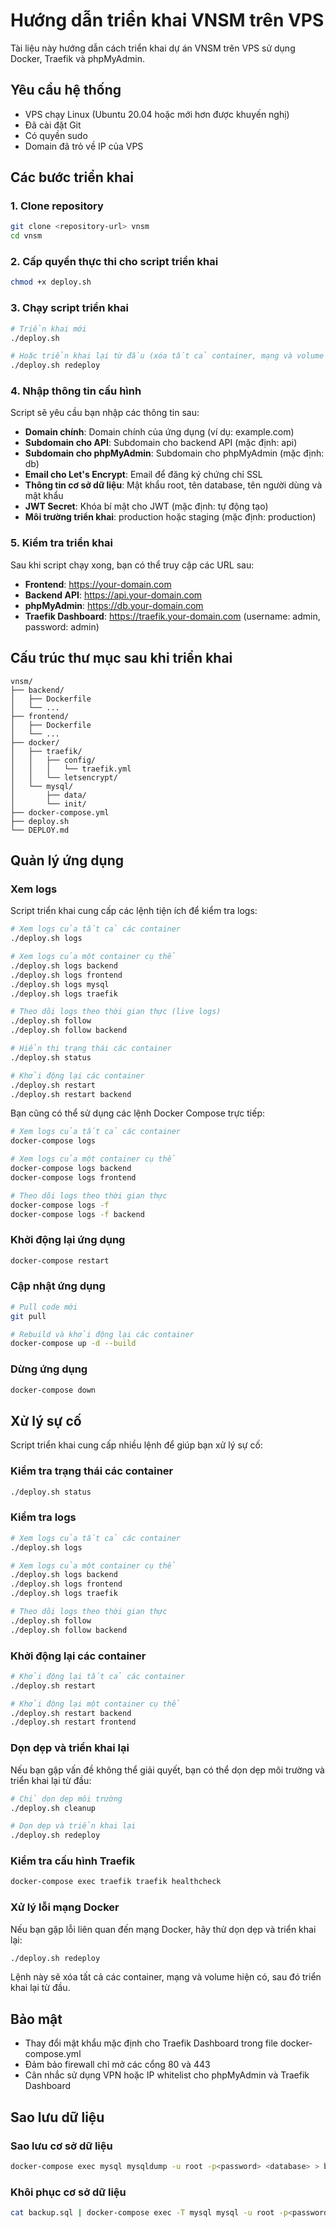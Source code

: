 # Hướng dẫn triển khai VNSM trên VPS

Tài liệu này hướng dẫn cách triển khai dự án VNSM trên VPS sử dụng Docker, Traefik và phpMyAdmin.

## Yêu cầu hệ thống

- VPS chạy Linux (Ubuntu 20.04 hoặc mới hơn được khuyến nghị)
- Đã cài đặt Git
- Có quyền sudo
- Domain đã trỏ về IP của VPS

## Các bước triển khai

### 1. Clone repository

```bash
git clone <repository-url> vnsm
cd vnsm
```

### 2. Cấp quyền thực thi cho script triển khai

```bash
chmod +x deploy.sh
```

### 3. Chạy script triển khai

```bash
# Triển khai mới
./deploy.sh

# Hoặc triển khai lại từ đầu (xóa tất cả container, mạng và volume hiện có)
./deploy.sh redeploy
```

### 4. Nhập thông tin cấu hình

Script sẽ yêu cầu bạn nhập các thông tin sau:

- **Domain chính**: Domain chính của ứng dụng (ví dụ: example.com)
- **Subdomain cho API**: Subdomain cho backend API (mặc định: api)
- **Subdomain cho phpMyAdmin**: Subdomain cho phpMyAdmin (mặc định: db)
- **Email cho Let's Encrypt**: Email để đăng ký chứng chỉ SSL
- **Thông tin cơ sở dữ liệu**: Mật khẩu root, tên database, tên người dùng và mật khẩu
- **JWT Secret**: Khóa bí mật cho JWT (mặc định: tự động tạo)
- **Môi trường triển khai**: production hoặc staging (mặc định: production)

### 5. Kiểm tra triển khai

Sau khi script chạy xong, bạn có thể truy cập các URL sau:

- **Frontend**: https://your-domain.com
- **Backend API**: https://api.your-domain.com
- **phpMyAdmin**: https://db.your-domain.com
- **Traefik Dashboard**: https://traefik.your-domain.com (username: admin, password: admin)

## Cấu trúc thư mục sau khi triển khai

```
vnsm/
├── backend/
│   ├── Dockerfile
│   └── ...
├── frontend/
│   ├── Dockerfile
│   └── ...
├── docker/
│   ├── traefik/
│   │   ├── config/
│   │   │   └── traefik.yml
│   │   └── letsencrypt/
│   └── mysql/
│       ├── data/
│       └── init/
├── docker-compose.yml
├── deploy.sh
└── DEPLOY.md
```

## Quản lý ứng dụng

### Xem logs

Script triển khai cung cấp các lệnh tiện ích để kiểm tra logs:

```bash
# Xem logs của tất cả các container
./deploy.sh logs

# Xem logs của một container cụ thể
./deploy.sh logs backend
./deploy.sh logs frontend
./deploy.sh logs mysql
./deploy.sh logs traefik

# Theo dõi logs theo thời gian thực (live logs)
./deploy.sh follow
./deploy.sh follow backend

# Hiển thị trạng thái các container
./deploy.sh status

# Khởi động lại các container
./deploy.sh restart
./deploy.sh restart backend
```

Bạn cũng có thể sử dụng các lệnh Docker Compose trực tiếp:

```bash
# Xem logs của tất cả các container
docker-compose logs

# Xem logs của một container cụ thể
docker-compose logs backend
docker-compose logs frontend

# Theo dõi logs theo thời gian thực
docker-compose logs -f
docker-compose logs -f backend
```

### Khởi động lại ứng dụng

```bash
docker-compose restart
```

### Cập nhật ứng dụng

```bash
# Pull code mới
git pull

# Rebuild và khởi động lại các container
docker-compose up -d --build
```

### Dừng ứng dụng

```bash
docker-compose down
```

## Xử lý sự cố

Script triển khai cung cấp nhiều lệnh để giúp bạn xử lý sự cố:

### Kiểm tra trạng thái các container

```bash
./deploy.sh status
```

### Kiểm tra logs

```bash
# Xem logs của tất cả các container
./deploy.sh logs

# Xem logs của một container cụ thể
./deploy.sh logs backend
./deploy.sh logs frontend
./deploy.sh logs traefik

# Theo dõi logs theo thời gian thực
./deploy.sh follow
./deploy.sh follow backend
```

### Khởi động lại các container

```bash
# Khởi động lại tất cả các container
./deploy.sh restart

# Khởi động lại một container cụ thể
./deploy.sh restart backend
./deploy.sh restart frontend
```

### Dọn dẹp và triển khai lại

Nếu bạn gặp vấn đề không thể giải quyết, bạn có thể dọn dẹp môi trường và triển khai lại từ đầu:

```bash
# Chỉ dọn dẹp môi trường
./deploy.sh cleanup

# Dọn dẹp và triển khai lại
./deploy.sh redeploy
```

### Kiểm tra cấu hình Traefik

```bash
docker-compose exec traefik traefik healthcheck
```

### Xử lý lỗi mạng Docker

Nếu bạn gặp lỗi liên quan đến mạng Docker, hãy thử dọn dẹp và triển khai lại:

```bash
./deploy.sh redeploy
```

Lệnh này sẽ xóa tất cả các container, mạng và volume hiện có, sau đó triển khai lại từ đầu.

## Bảo mật

- Thay đổi mật khẩu mặc định cho Traefik Dashboard trong file docker-compose.yml
- Đảm bảo firewall chỉ mở các cổng 80 và 443
- Cân nhắc sử dụng VPN hoặc IP whitelist cho phpMyAdmin và Traefik Dashboard

## Sao lưu dữ liệu

### Sao lưu cơ sở dữ liệu

```bash
docker-compose exec mysql mysqldump -u root -p<password> <database> > backup.sql
```

### Khôi phục cơ sở dữ liệu

```bash
cat backup.sql | docker-compose exec -T mysql mysql -u root -p<password> <database>
```